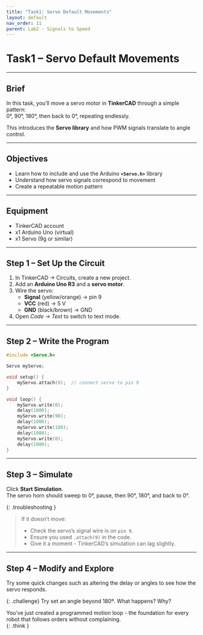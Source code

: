 ```yaml
---
title: "Task1: Servo Default Movements"
layout: default
nav_order: 11
parent: Lab2 - Signals to Speed
---
```


# Task1 – Servo Default Movements

---

## Brief

In this task, you’ll move a servo motor in **TinkerCAD** through a simple pattern:  
0°, 90°, 180°, then back to 0°, repeating endlessly.  

This introduces the **Servo library** and how PWM signals translate to angle control.

---

## Objectives
- Learn how to include and use the Arduino **`<Servo.h>`** library  
- Understand how servo signals correspond to movement  
- Create a repeatable motion pattern  

---

## Equipment
- TinkerCAD account  
- x1 Arduino Uno (virtual)  
- x1 Servo (9g or similar) 

---

## Step 1 – Set Up the Circuit
1. In TinkerCAD → Circuits, create a new project.  
2. Add an **Arduino Uno R3** and a **servo motor**.  
3. Wire the servo:  
   - **Signal** (yellow/orange) → pin 9  
   - **VCC** (red) → 5 V  
   - **GND** (black/brown) → GND  
4. Open *Code → Text* to switch to text mode.  

---

## Step 2 – Write the Program

```cpp
#include <Servo.h>  

Servo myServo;  

void setup() {  
    myServo.attach(9);  // connect servo to pin 9  
}  

void loop() {  
    myServo.write(0);  
    delay(1000);  
    myServo.write(90);  
    delay(1000);  
    myServo.write(180);  
    delay(1000);  
    myServo.write(0);  
    delay(1000);  
}  
```

---

## Step 3 – Simulate
Click **Start Simulation**.  
The servo horn should sweep to 0°, pause, then 90°, 180°, and back to 0°.  

{: .troubleshooting }
> If it doesn’t move:  
> - Check the servo’s signal wire is on `pin 9`.  
> - Ensure you used `.attach(9)` in the code.  
> - Give it a moment - TinkerCAD’s simulation can lag slightly.  

---

## Step 4 – Modify and Explore
Try some quick changes such as altering the delay or angles to see how the servo responds.

{: .challenge}
Try set an angle beyond 180º. What happens? Why?

<!-- {: .challenge-title}
> 💪 Challenge 1  
> - Change the delay times to speed up or slow down the motion.  
> - Reverse the order (180 → 90 → 0) to test direction.  
> - Add intermediate angles like 45° and 135°.  
> - Use `Serial.println(angle);` to print each angle to the Serial Monitor.   -->

You’ve just created a programmed motion loop - the foundation for every robot that follows orders without complaining.  
{: .think }
